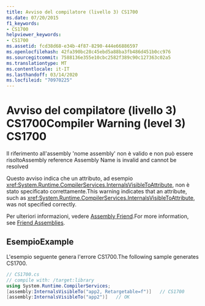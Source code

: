 ```yaml
---
title: Avviso del compilatore (livello 3) CS1700
ms.date: 07/20/2015
f1_keywords:
- CS1700
helpviewer_keywords:
- CS1700
ms.assetid: fcd38d68-e34b-4f87-8290-444e66886597
ms.openlocfilehash: 42fa390bc28c45ebd5a88ba3fb486d451b0cc976
ms.sourcegitcommit: 7588136e355e10cbc2582f389c90c127363c02a5
ms.translationtype: MT
ms.contentlocale: it-IT
ms.lasthandoff: 03/14/2020
ms.locfileid: "70970225"
---
```

# <a name="compiler-warning-level-3-cs1700"></a><span data-ttu-id="e1c6b-102">Avviso del compilatore (livello 3) CS1700</span><span class="sxs-lookup"><span data-stu-id="e1c6b-102">Compiler Warning (level 3) CS1700</span></span>
<span data-ttu-id="e1c6b-103">Il riferimento all'assembly 'nome assembly' non è valido e non può essere risolto</span><span class="sxs-lookup"><span data-stu-id="e1c6b-103">Assembly reference Assembly Name is invalid and cannot be resolved</span></span>  
  
 <span data-ttu-id="e1c6b-104">Questo avviso indica che un attributo, ad esempio <xref:System.Runtime.CompilerServices.InternalsVisibleToAttribute>, non è stato specificato correttamente.</span><span class="sxs-lookup"><span data-stu-id="e1c6b-104">This warning indicates that an attribute, such as <xref:System.Runtime.CompilerServices.InternalsVisibleToAttribute>, was not specified correctly.</span></span>  
  
 <span data-ttu-id="e1c6b-105">Per ulteriori informazioni, vedere [Assembly Friend](../../../standard/assembly/friend.md).</span><span class="sxs-lookup"><span data-stu-id="e1c6b-105">For more information, see [Friend Assemblies](../../../standard/assembly/friend.md).</span></span>  
  
## <a name="example"></a><span data-ttu-id="e1c6b-106">Esempio</span><span class="sxs-lookup"><span data-stu-id="e1c6b-106">Example</span></span>  
 <span data-ttu-id="e1c6b-107">L'esempio seguente genera l'errore CS1700.</span><span class="sxs-lookup"><span data-stu-id="e1c6b-107">The following sample generates CS1700.</span></span>  
  
```csharp  
// CS1700.cs  
// compile with: /target:library  
using System.Runtime.CompilerServices;  
[assembly:InternalsVisibleTo("app2, Retargetable=f")]   // CS1700  
[assembly:InternalsVisibleTo("app2")]   // OK  
```

